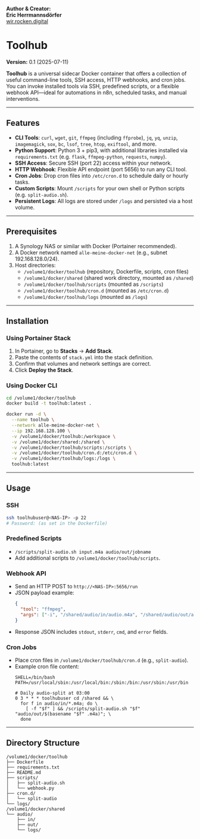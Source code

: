 
**Author & Creator:**  
**Eric Herrmannsdörfer**  
[wir.rocken.digital](https://wir.rocken.digital)  


# Toolhub
**Version:** 0.1 (2025-07-11)

**Toolhub** is a universal sidecar Docker container that offers a collection of useful command-line tools, SSH access, HTTP webhooks, and cron jobs. You can invoke installed tools via SSH, predefined scripts, or a flexible webhook API—ideal for automations in n8n, scheduled tasks, and manual interventions.

---

## Features

- **CLI Tools**: `curl`, `wget`, `git`, `ffmpeg` (including `ffprobe`), `jq`, `yq`, `unzip`, `imagemagick`, `sox`, `bc`, `lsof`, `tree`, `htop`, `exiftool`, and more.  
- **Python Support**: Python 3 + pip3, with additional libraries installed via `requirements.txt` (e.g. `flask`, `ffmpeg-python`, `requests`, `numpy`).  
- **SSH Access**: Secure SSH (port 22) access within your network.  
- **HTTP Webhook**: Flexible API endpoint (port 5656) to run any CLI tool.  
- **Cron Jobs**: Drop cron files into `/etc/cron.d` to schedule daily or hourly tasks.  
- **Custom Scripts**: Mount `/scripts` for your own shell or Python scripts (e.g. `split-audio.sh`).  
- **Persistent Logs**: All logs are stored under `/logs` and persisted via a host volume.

---

## Prerequisites

1. A Synology NAS or similar with Docker (Portainer recommended).  
2. A Docker network named `alle-meine-docker-net` (e.g., subnet 192.168.128.0/24).  
3. Host directories:
   - `/volume1/docker/toolhub` (repository, Dockerfile, scripts, cron files)  
   - `/volume1/docker/shared` (shared work directory, mounted as `/shared`)  
   - `/volume1/docker/toolhub/scripts` (mounted as `/scripts`)  
   - `/volume1/docker/toolhub/cron.d` (mounted as `/etc/cron.d`)  
   - `/volume1/docker/toolhub/logs` (mounted as `/logs`)

---

## Installation

### Using Portainer Stack

1. In Portainer, go to **Stacks** → **Add Stack**.  
2. Paste the contents of `stack.yml` into the stack definition.  
3. Confirm that volumes and network settings are correct.  
4. Click **Deploy the Stack**.

### Using Docker CLI

```bash
cd /volume1/docker/toolhub
docker build -t toolhub:latest .

docker run -d \
  --name toolhub \
  --network alle-meine-docker-net \
  --ip 192.168.128.100 \
  -v /volume1/docker/toolhub:/workspace \
  -v /volume1/docker/shared:/shared \
  -v /volume1/docker/toolhub/scripts:/scripts \
  -v /volume1/docker/toolhub/cron.d:/etc/cron.d \
  -v /volume1/docker/toolhub/logs:/logs \
  toolhub:latest
```

---

## Usage

### SSH

```bash
ssh toolhubuser@<NAS-IP> -p 22
# Password: (as set in the Dockerfile)
```

### Predefined Scripts

- `/scripts/split-audio.sh input.m4a audio/out/jobname`  
- Add additional scripts to `/volume1/docker/toolhub/scripts`.

### Webhook API

- Send an HTTP POST to `http://<NAS-IP>:5656/run`  
- JSON payload example:
  ```json
  {
    "tool": "ffmpeg",
    "args": ["-i", "/shared/audio/in/audio.m4a", "/shared/audio/out/audio.mp3"]
  }
  ```
- Response JSON includes `stdout`, `stderr`, `cmd`, and `error` fields.

### Cron Jobs

- Place cron files in `/volume1/docker/toolhub/cron.d` (e.g., `split-audio`).  
- Example cron file content:
  ```cron
  SHELL=/bin/bash
  PATH=/usr/local/sbin:/usr/local/bin:/sbin:/bin:/usr/sbin:/usr/bin

  # Daily audio-split at 03:00
  0 3 * * * toolhubuser cd /shared && \
    for f in audio/in/*.m4a; do \
      [ -f "$f" ] && /scripts/split-audio.sh "$f" "audio/out/$(basename "$f" .m4a)"; \
    done
  ```

---

## Directory Structure

```text
/volume1/docker/toolhub
├── Dockerfile
├── requirements.txt
├── README.md
├── scripts/
│   ├── split-audio.sh
│   └── webhook.py
├── cron.d/
│   └── split-audio
└── logs/
/volume1/docker/shared
└── audio/
    ├── in/
    ├── out/
    └── logs/
```
